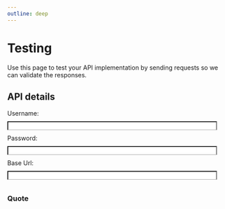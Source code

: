 ```yaml
---
outline: deep
---
```


# Testing

Use this page to test your API implementation by sending requests so we can validate the responses.

## API details

<div class="input-field">
<label for="username">Username:</label>
<input type="text" id="username" maxlength="100">
</div>
<div class="input-field">
<label for="password">Password:</label>
<input type="text" id="password" maxlength="100">
</div>
<div class="input-field">
<label for="baseUrl">Base Url:</label>
<input type="text" id="baseUrl" maxlength="255">
</div>

<script setup lang="ts">
import { ref } from 'vue';
import { quoteSchema, sampleQuote } from './schemas/requests';
import ValidSchema from './components/ValidSchema.vue'
import RequestInput from './components/RequestInput.vue'
const requestContent:string = ref(sampleQuote)
</script>

### Quote

<ValidSchema :request-content="requestContent" :schema="quoteSchema"></ValidSchema>
<RequestInput v-model="requestContent"></RequestInput>

<style scoped>

.input-field label {
    display: inline-block;
    width: 6rem;
}
.input-field input {
    border-bottom: 1px solid darkgrey;
    width: 30rem;
    margin-top: 10px;
    margin-bottom: 10px;
}
</style>
